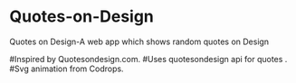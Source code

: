 # Quotes-on-Design
Quotes on Design-A web app which shows random quotes on Design

#Inspired by Quotesondesign.com.
#Uses quotesondesign api for quotes .
#Svg animation from Codrops.
